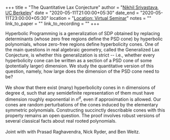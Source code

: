 +++
title = "The Quantitative Lax Conjecture"
author = "<a href="https://math.berkeley.edu/~nikhil/" target="_blank">Nikhil Srivastava, UC Berkeley</a>"
date = "2020-05-11T21:00:00+05:30"
date_end = "2020-05-11T23:00:00+05:30"
location = "<a href="https://bluejeans.com/484206584" target="_blank">Location: Virtual Seminar</a>"
notes = ""
link_to_paper = ""
link_to_recording = ""
+++

Hyperbolic Programming is a generalization of SDP obtained by replacing determinants (whose zero free regions
define the PSD cone) by hyperbolic polynomials, whose zero-free regions define hyperbolicity cones. One of the main
questions in real algebraic geometry, called the Generalized Lax Conjecture, is whether this generalization is
strict -- i.e., whether every hyperbolicity cone can be written as a section of a PSD cone of some (potentially larger)
dimension. We study the quantitative version of this question, namely, how large does the dimension of the PSD cone
need to be?
<br><br>
We show that there exist (many) hyperbolicity cones in n dimensions of degree d, such that any semidefinite
representation of them must have dimension roughly exponential in $n^d$, even if approximation is allowed. Our
cones are random perturbations of the cones induced by the elementary symmetric polynomials. Constructing
succinctly describable cones with this property remains an open question. The proof involves robust versions of
several classical facts about real rooted polynomials.
<br><br>
Joint with with Prasad Raghavendra, Nick Ryder, and Ben Weitz.